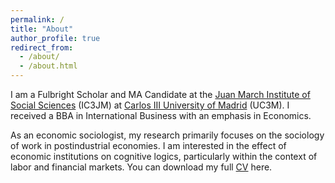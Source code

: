 ```yaml
---
permalink: /
title: "About"
author_profile: true
redirect_from: 
  - /about/
  - /about.html
---
```


I am a Fulbright Scholar and MA Candidate at the [Juan March Institute of Social Sciences](https://ic3jm.es) (IC3JM) at [Carlos III University of Madrid](https://www.uc3m.es/Home) (UC3M). I received a BBA in International Business with an emphasis in Economics.

As an economic sociologist, my research primarily focuses on the sociology of work in postindustrial economies. I am interested in the effect of economic institutions on cognitive logics, particularly within the context of labor and financial markets. You can download my full [CV](files/New_CV__Sept_2025_.pdf) here.